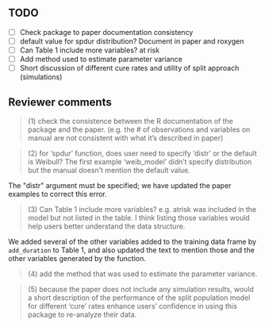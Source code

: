 
## TODO


-[ ] Check package to paper documentation consistency
-[ ] default value for spdur distribution? Document in paper and roxygen
-[ ] Can Table 1 include more variables? at risk
-[ ] Add method used to estimate parameter variance
-[ ] Short discussion of different cure rates and utility of split approach (simulations)

## Reviewer comments

> (1) check the consistence between the R documentation of the package and the paper. (e.g. the # of observations and variables on manual are not consistent with what it’s described in paper) 

> (2) for ‘spdur’ function, does user need to specify ‘distr’ or the default is Weibull? The first example ‘weib_model’ didn’t specify distribution but the manual doesn’t mention the default value. 

The "distr" argument must be specified; we have updated the paper examples to correct this error. 

> (3) Can Table 1 include more variables? e.g. atrisk was included in the model but not listed in the table. I think listing those variables would help users better understand the data structure. 

We added several of the other variables added to the training data frame by `add_duration` to Table 1, and also updated the text to mention those and the other variables generated by the function. 

> (4) add the method that was used to estimate the parameter variance. 

> (5) because the paper does not include any simulation results, would a short description of the performance of the split population model for different ‘cure’ rates enhance users’ confidence in using this package to re-analyze their data.